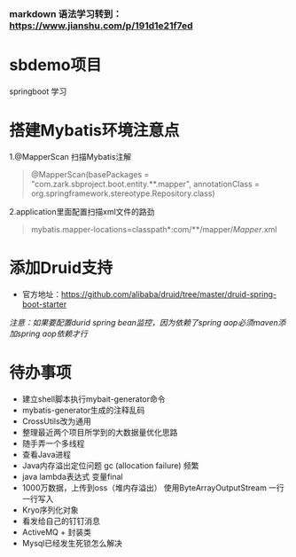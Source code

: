 ### markdown 语法学习转到：https://www.jianshu.com/p/191d1e21f7ed
# sbdemo项目
springboot 学习

# 搭建Mybatis环境注意点
1.@MapperScan 扫描Mybatis注解
> @MapperScan(basePackages = "com.zark.sbproject.boot.entity.**.mapper", annotationClass = org.springframework.stereotype.Repository.class)

2.application里面配置扫描xml文件的路劲
> mybatis.mapper-locations=classpath*:com/**/mapper/*Mapper*.xml

# 添加Druid支持
* 官方地址：https://github.com/alibaba/druid/tree/master/druid-spring-boot-starter

*注意：如果要配置durid spring bean监控，因为依赖了spring aop必须maven添加spring aop依赖才行*

# 待办事项
* 建立shell脚本执行mybait-generator命令
* mybatis-generator生成的注释乱码
* CrossUtils改为通用
* 整理最近两个项目所学到的大数据量优化思路
* 随手弄一个多线程
* 查看Java进程
* Java内存溢出定位问题 gc (allocation failure) 频繁
* java lambda表达式 变量final
* 1000万数据，上传到oss（堆内存溢出） 使用ByteArrayOutputStream 一行一行写入
* Kryo序列化对象
* 看发给自己的钉钉消息
* ActiveMQ + 封装类
* Mysql已经发生死锁怎么解决

